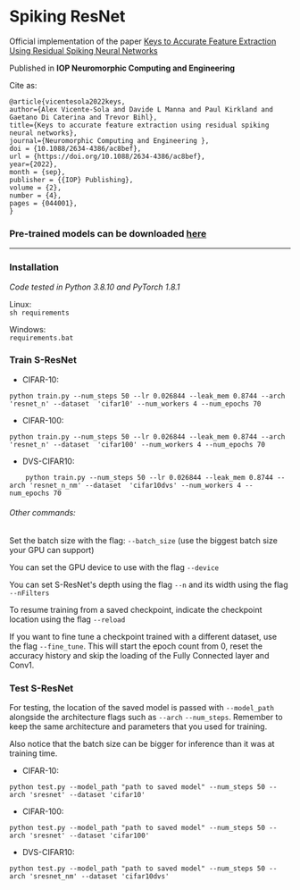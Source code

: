 # Spiking ResNet
Official implementation of the paper [Keys to Accurate Feature Extraction Using Residual Spiking Neural Networks](https://iopscience.iop.org/article/10.1088/2634-4386/ac8bef)

Published in **IOP Neuromorphic Computing and Engineering**

Cite as: 

    @article{vicentesola2022keys,
	author={Alex Vicente-Sola and Davide L Manna and Paul Kirkland and Gaetano Di Caterina and Trevor Bihl},
	title={Keys to accurate feature extraction using residual spiking neural networks},
	journal={Neuromorphic Computing and Engineering },
	doi = {10.1088/2634-4386/ac8bef},
	url = {https://doi.org/10.1088/2634-4386/ac8bef},
	year={2022},
	month = {sep},
	publisher = {{IOP} Publishing},
	volume = {2},
	number = {4},
	pages = {044001},
    }

### Pre-trained models can be downloaded [here](https://figshare.com/articles/software/Pretrained_models_-_Keys_to_Accurate_Feature_Extraction_Using_Residual_Spiking_Neural_Networks/20712535)

***

### Installation
_Code tested in Python 3.8.10 and PyTorch 1.8.1_

Linux:\
`sh requirements`

Windows:\
`requirements.bat`

### Train S-ResNet
- CIFAR-10:
```
python train.py --num_steps 50 --lr 0.026844 --leak_mem 0.8744 --arch 'resnet_n' --dataset  'cifar10' --num_workers 4 --num_epochs 70
```
- CIFAR-100:
```
python train.py --num_steps 50 --lr 0.026844 --leak_mem 0.8744 --arch 'resnet_n' --dataset  'cifar100' --num_workers 4 --num_epochs 70
```
- DVS-CIFAR10:
```
    python train.py --num_steps 50 --lr 0.026844 --leak_mem 0.8744 --arch 'resnet_n_nm' --dataset  'cifar10dvs' --num_workers 4 --num_epochs 70
```
 ###### Other commands:
Set the batch size with the flag: `--batch_size` (use the biggest batch size your GPU can support)

You can set the GPU device to use with the flag `--device`

You can set S-ResNet's depth using the flag `--n` and its width using the flag `--nFilters`

To resume training from a saved checkpoint, indicate the checkpoint location using the flag `--reload`

If you want to fine tune a checkpoint trained with a different dataset, use the flag `--fine_tune`.
This will start the epoch count from 0, reset the accuracy history and skip the loading of the Fully
Connected layer and Conv1.

### Test S-ResNet
For testing, the location of the saved model is passed with `--model_path` alongside the architecture flags
such as `--arch` `--num_steps`. Remember to keep the same architecture and parameters that you used for training.

Also notice that the batch size can be bigger for inference than it was at training time.
- CIFAR-10:
```
python test.py --model_path "path to saved model" --num_steps 50 --arch 'sresnet' --dataset 'cifar10'
```
- CIFAR-100:
```
python test.py --model_path "path to saved model" --num_steps 50 --arch 'sresnet' --dataset 'cifar100'
```
- DVS-CIFAR10:
```
python test.py --model_path "path to saved model" --num_steps 50 --arch 'sresnet_nm' --dataset 'cifar10dvs'
```
